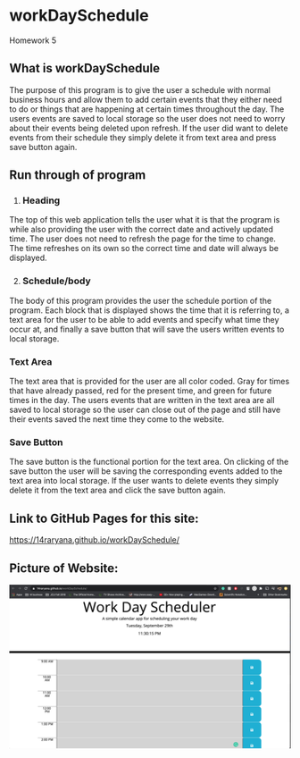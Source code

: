 # workDaySchedule
Homework 5

## What is workDaySchedule
The purpose of this program is to give the user a schedule with normal business hours and allow them to add certain events that they either need to do or things that are happening at certain times throughout the day.  The users events are saved to local storage so the user does not need to worry about their events being deleted upon refresh. If the user did want to delete events from their schedule they simply delete it from text area and press save button again.

## Run through of program

1. ### Heading
The top of this web application tells the user what it is that the program is while also providing the user with the correct date and actively updated time.  The user does not need to refresh the page for the time to change.  The time refreshes on its own so the correct time and date will always be displayed.

2. ### Schedule/body
The body of this program provides the user the schedule portion of the program.  Each block that is displayed shows the time that it is referring to, a text area for the user to be able to add events and specify what time they occur at, and finally a save button that will save the users written events to local storage.

### Text Area
The text area that is provided for the user are all color coded. Gray for times that have already passed, red for the present time, and green for future times in the day. The users events that are written in the text area are all saved to local storage so the user can close out of the page and still have their events saved the next time they come to the website.  

### Save Button
The save button is the functional portion for the text area. On clicking of the save button the user will be saving the corresponding events added to the text area into local storage. If the user wants to delete events they simply delete it from the text area and click the save button again.

## Link to GitHub Pages for this site:
https://14raryana.github.io/workDaySchedule/

## Picture of Website:
![day planner demo](./Assets/workDayScheduleScreenShot.png)